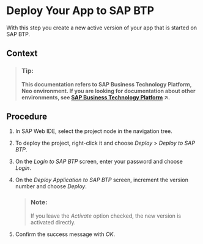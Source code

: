 <!-- loio2b38eb45d6ab4da8ac6d8ffedaf679be -->

# Deploy Your App to SAP BTP

With this step you create a new active version of your app that is started on SAP BTP.



## Context

> ### Tip:  
> **This documentation refers to SAP Business Technology Platform, Neo environment. If you are looking for documentation about other environments, see [SAP Business Technology Platform](https://help.sap.com/viewer/65de2977205c403bbc107264b8eccf4b/Cloud/en-US/6a2c1ab5a31b4ed9a2ce17a5329e1dd8.html "SAP Business Technology Platform (SAP BTP) is an integrated offering comprised of four technology portfolios: database and data management, application development and integration, analytics, and intelligent technologies. The platform offers users the ability to turn data into business value, compose end-to-end business processes, and build and extend SAP applications quickly.") :arrow_upper_right:.**



<a name="loio2b38eb45d6ab4da8ac6d8ffedaf679be__steps_wcq_s4t_rs"/>

## Procedure

1.  In SAP Web IDE, select the project node in the navigation tree.

2.  To deploy the project, right-click it and choose *Deploy* \> *Deploy to SAP BTP*.

3.  On the *Login to SAP BTP* screen, enter your password and choose *Login*.

4.  On the *Deploy Application to SAP BTP* screen, increment the version number and choose *Deploy*.

    > ### Note:  
    > If you leave the *Activate* option checked, the new version is activated directly.

5.  Confirm the success message with *OK*.


